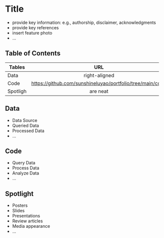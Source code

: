 # Title
- provide key information: e.g., authorship, disclaimer, acknowledgments
- provide key references 
- insert feature photo 
- ...

## Table of Contents
| Tables        | URL          | 
| ------------- |:-------------:| 
| Data     | right-aligned | 
| Code     | https://github.com/sunshineluyao/portfolio/tree/main/code |   
| Spotligh| are neat      |   



## Data
- Data Source
- Queried Data
- Processed Data
- ...


## Code
- Query Data
- Process Data
- Analyze Data
- ...

## Spotlight
- Posters
- Slides
- Presentations
- Review articles
- Media appearance
- ...

